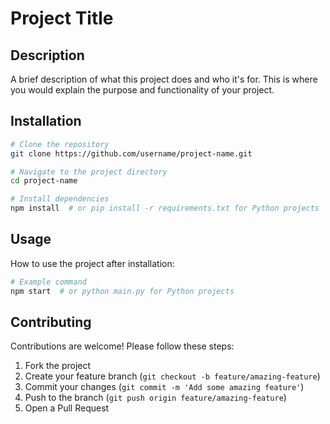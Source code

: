# Project Title

## Description
A brief description of what this project does and who it's for. This is where you would explain the purpose and functionality of your project.



## Installation
```bash
# Clone the repository
git clone https://github.com/username/project-name.git

# Navigate to the project directory
cd project-name

# Install dependencies
npm install  # or pip install -r requirements.txt for Python projects
```

## Usage
How to use the project after installation:

```bash
# Example command
npm start  # or python main.py for Python projects
```



## Contributing
Contributions are welcome! Please follow these steps:

1. Fork the project
2. Create your feature branch (`git checkout -b feature/amazing-feature`)
3. Commit your changes (`git commit -m 'Add some amazing feature'`)
4. Push to the branch (`git push origin feature/amazing-feature`)
5. Open a Pull Request


